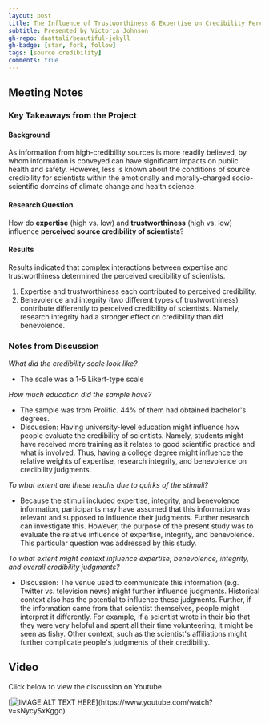 ```yaml
---
layout: post
title: The Influence of Trustworthiness & Expertise on Credibility Perceptions of Scientists
subtitle: Presented by Victoria Johnson
gh-repo: daattali/beautiful-jekyll
gh-badge: [star, fork, follow]
tags: [source credibility]
comments: true
---
```


## Meeting Notes

### Key Takeaways from the Project

#### Background

As information from high-credibility sources is more readily believed, by whom information is conveyed can have significant impacts on public health and safety. However, less is known about the conditions of source credibility for scientists within the emotionally and morally-charged socio-scientific domains of climate change and health science. 

#### Research Question

How do **expertise** (high vs. low) and **trustworthiness** (high vs. low) influence **perceived source credibility of scientists**?

#### Results

Results indicated that complex interactions between expertise and trustworthiness determined the perceived credibility of scientists. 

1. Expertise and trustworthiness each contributed to perceived credibility.
2. Benevolence and integrity (two different types of trustworthiness) contribute differently to perceived credibility of scientists. Namely, research integrity had a stronger effect on credibility than did benevolence.

### Notes from Discussion

*What did the credibility scale look like?*
* The scale was a 1-5 Likert-type scale

*How much education did the sample have?*
* The sample was from Prolific. 44% of them had obtained bachelor's degrees.
* Discussion: Having university-level education might influence how people evaluate the credibility of scientists. Namely, students might have received more training as it relates to good scientific practice and what is involved. Thus, having a college degree might influence the relative weights of expertise, research integrity, and benevolence on credibility judgments.

*To what extent are these results due to quirks of the stimuli?*
* Because the stimuli included expertise, integrity, and benevolence information, participants may have assumed that this information was relevant and supposed to influence their judgments. Further research can investigate this. However, the purpose of the present study was to evaluate the relative influence of expertise, integrity, and benevolence. This particular question was addressed by this study.

*To what extent might context influence expertise, benevolence, integrity, and overall credibility judgments?*
* Discussion: The venue used to communicate this information (e.g. Twitter vs. television news) might further influence judgments. Historical context also has the potential to influence these judgments. Further, if the information came from that scientist themselves, people might interpret it differently. For example, if a scientist wrote in their bio that they were very helpful and spent all their time volunteering, it might be seen as fishy. Other context, such as the scientist's affiliations might further complicate people's judgments of their credibility.

## Video

Click below to view the discussion on Youtube.

[![IMAGE ALT TEXT HERE]([https://i9.ytimg.com/vi/sNycySxKggo/mqdefault.jpg?v=6407aeea&sqp=CNT3zKAG&rs=AOn4CLDWw4U9-4uA7qCEh70gQdhkl8x1vg](https://www.svgrepo.com/show/209284/play-button.svg))](https://www.youtube.com/watch?v=sNycySxKggo)
